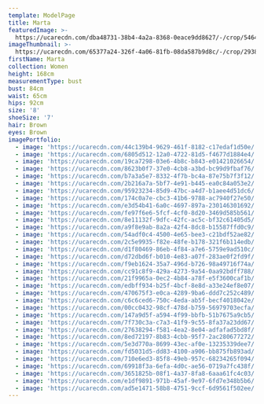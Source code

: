 ```yaml
---
template: ModelPage
title: Marta
featuredImage: >-
  https://ucarecdn.com/dba48731-38b4-4a2a-8368-0eace9dd8627/-/crop/5464x3327/0,849/-/preview/
imageThumbnail: >-
  https://ucarecdn.com/65377a24-326f-4a06-81fb-08da587b9d8c/-/crop/2938x4246/976,321/-/preview/
firstName: Marta
collection: Women
height: 168cm
measurementType: bust
bust: 84cm
waist: 65cm
hips: 92cm
size: '8'
shoeSize: '7'
hair: Brown
eyes: Brown
imagePortfolio:
  - image: 'https://ucarecdn.com/44c139b4-9629-461f-8182-c17edaf1d50e/'
  - image: 'https://ucarecdn.com/6805d512-12a0-4722-81d5-f4677d1884e4/'
  - image: 'https://ucarecdn.com/19ca7298-03e6-4b8c-b843-e01421026654/'
  - image: 'https://ucarecdn.com/8623b0f7-37e0-4cb8-a3bd-bc99d9fbaf76/'
  - image: 'https://ucarecdn.com/b7a3a5e7-8332-4f7b-bc4a-87e75b7f3f12/'
  - image: 'https://ucarecdn.com/2b216a7a-5bf7-4e91-b445-ea0c84a053e2/'
  - image: 'https://ucarecdn.com/95923234-85d9-47bc-a4d7-b1aee4d51dc6/'
  - image: 'https://ucarecdn.com/174c0a7e-cbc3-41b6-9788-ac7940f27e50/'
  - image: 'https://ucarecdn.com/e3d54b41-6a0c-4697-897a-230146301692/'
  - image: 'https://ucarecdn.com/fe97f6e6-5fcf-4cf0-8d20-3469d585b561/'
  - image: 'https://ucarecdn.com/8e11132f-9dfc-42fc-ac5c-bf32c61405d5/'
  - image: 'https://ucarecdn.com/a9f8e9ab-8a2a-42f4-8dc8-b15587ffd0c9/'
  - image: 'https://ucarecdn.com/54adf0c4-4500-4e65-bee3-c21bdf52ae82/'
  - image: 'https://ucarecdn.com/2c5e9935-f82e-48fe-b178-321f6b114edb/'
  - image: 'https://ucarecdn.com/d1f80469-86eb-4f84-a7e6-5759e9ad510c/'
  - image: 'https://ucarecdn.com/d72dbd6f-b010-4e83-a07f-283ae0f2fd9f/'
  - image: 'https://ucarecdn.com/f9eb1624-35a7-496d-b726-98a49716f74a/'
  - image: 'https://ucarecdn.com/cc91c8f9-429a-4273-9a54-0aa92bdff788/'
  - image: 'https://ucarecdn.com/21f9965a-0ec2-4b84-a78f-e5f3600caf1b/'
  - image: 'https://ucarecdn.com/edbff934-b25f-4bcf-8e8d-a33e24ef8e07/'
  - image: 'https://ucarecdn.com/470675f3-e0ca-4289-9ba6-ddd7c252c489/'
  - image: 'https://ucarecdn.com/c6c6ced6-750c-4eda-ab5f-becf4018042e/'
  - image: 'https://ucarecdn.com/00cc0432-98cf-478d-b759-56979703ecfa/'
  - image: 'https://ucarecdn.com/147a9d5f-a594-4f99-bbfb-51b7675a9cb5/'
  - image: 'https://ucarecdn.com/7f730c3a-c7a3-41f9-9c55-8fa37a23dd67/'
  - image: 'https://ucarecdn.com/27638294-f581-4ea2-8e04-adfafad5bd8f/'
  - image: 'https://ucarecdn.com/8ed72197-8b83-4cbb-95f7-2ac280677272/'
  - image: 'https://ucarecdn.com/5e3d770a-8699-43ec-af0e-13235339dee7/'
  - image: 'https://ucarecdn.com/fd5031d5-dd83-4100-a906-bb875fb893ad/'
  - image: 'https://ucarecdn.com/710e6ed3-85f8-49eb-957c-68234265f094/'
  - image: 'https://ucarecdn.com/69918f3a-6efa-4d0c-ae56-0719a7fc438f/'
  - image: 'https://ucarecdn.com/3651825b-08f1-4a37-8fa8-6aaa61fc4c03/'
  - image: 'https://ucarecdn.com/e1df9891-971b-45af-9e97-6fd7e348b5b6/'
  - image: 'https://ucarecdn.com/ad5e1471-58b8-4751-9ccf-6d9561f502ee/'
---
```


